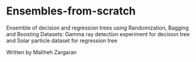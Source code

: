 # Ensembles-from-scratch

Ensemble of decision and regression trees using Randomization, Bagging and Boosting
Datasets: Gamma ray detection experiment for decision tree and Solar particle dataset for regression tree

Written by Maliheh Zargaran
